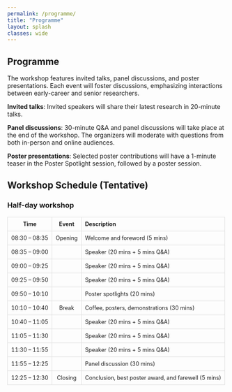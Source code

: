 ```yaml
---
permalink: /programme/
title: "Programme"
layout: splash
classes: wide
---
```

<!-- 
**Disclaimer:** This workshop is not yet confirmed. We are working on our proposal submission.
{: .notice--danger}

**Warning:** This website is under construction.
{: .notice--warning} -->


## Programme

The workshop features invited talks, panel discussions, and poster presentations. Each event will foster discussions, emphasizing interactions between early-career and senior researchers.

**Invited talks**: Invited speakers will share their latest research in 20-minute talks.

**Panel discussions**: 30-minute Q&A and panel discussions will take place at the end of the workshop. The organizers will moderate with questions from both in-person and online audiences.

**Poster presentations**: Selected poster contributions will have a 1-minute teaser in the Poster Spotlight session, followed by a poster session.

## Workshop Schedule (Tentative)

<style>
  table {
    width: 100%;
    border-collapse: collapse;
    font-size: 0.9em; /* Increase the font size */
  }
  th, td {
    border: 1px solid #ddd;
    padding: 8px;
    text-align: center;
  }
</style>

### Half-day workshop

|     Time      |  Event  | Description                                           |
| :-----------: | :-----: | :---------------------------------------------------- |
| 08:30 – 08:35 | Opening | Welcome and foreword (5 mins)                         |
| 08:35 – 09:00 |         | Speaker (20 mins + 5 mins Q&A)                        |
| 09:00 – 09:25 |         | Speaker (20 mins + 5 mins Q&A)                        |
| 09:25 – 09:50 |         | Speaker (20 mins + 5 mins Q&A)                        |
| 09:50 – 10:10 |         | Poster spotlights (20 mins)                           |
| 10:10 – 10:40 |  Break  | Coffee, posters, demonstrations (30 mins)             |
| 10:40 – 11:05 |         | Speaker (20 mins + 5 mins Q&A)                        |
| 11:05 – 11:30 |         | Speaker (20 mins + 5 mins Q&A)                        |
| 11:30 – 11:55 |         | Speaker (20 mins + 5 mins Q&A)                        |
| 11:55 – 12:25 |         | Panel discussion (30 mins)                            |
| 12:25 – 12:30 | Closing | Conclusion, best poster award, and farewell (5 mins) |

<!-- ### Full-day workshop

|      Time      |  Event  | Description                                 |
| :------------: | :-----: | :------------------------------------------ |
| 08:45 – 09:00  | Opening | Welcome and foreword                        |
| 09:00 – 09:30  |         | Speaker (20 mins talk + 10 mins Q&A)        |
| 09:30 – 10:00  |         | Speaker (20 mins talk + 10 mins Q&A)        |
| 10:00 – 10:30  |         | Poster spotlights                           |
| 10:30 – 11:00  |  Break  | Coffee, tea, and posters                    |
| 11:00 – 11:30  |         | Speaker (20 mins talk + 10 mins Q&A)        |
| 11:30 – 12:00  |         | Speaker (20 mins talk + 10 mins Q&A)        |
| 12:00 – 13:30  |  Lunch  | Lunch break                                 |
| 13:30 – 14:00  |         | Speaker (20 mins talk + 10 mins Q&A)        |
| 14:00 – 14:30  |         | Speaker (20 mins talk + 10 mins Q&A)        |
| 14:30 – 15:00  |  Break  | Coffee, tea, and posters                    |
| 15:00 – 16:00  |         | Panel discussion                            |
| 16:00 – 17:00  |         | ?                                           |
| 17:00 – 17:45  |         | ?                                           |
| 17:45 – 18:00  | Closing | Conclusion, best poster award, and farewell |
| 18:00 – *Late* | Dinner  | Food and drinks at a restaurant TBD         | -->
